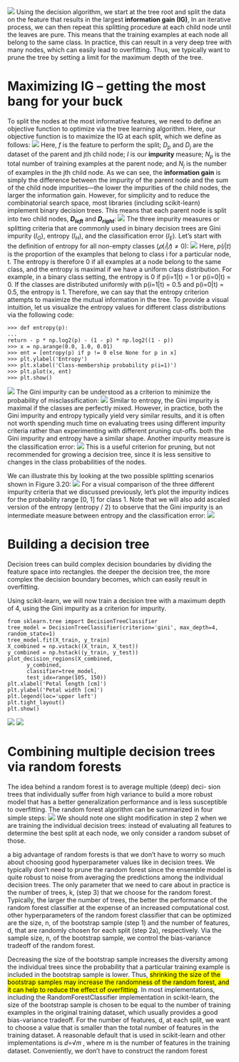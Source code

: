 ![](https://i.imgur.com/rsFxEyi.png)
Using the decision algorithm, we start at the tree root and split the data on the feature that results in the largest **information gain (IG)**, In an iterative process, we can then repeat this splitting procedure at each child node until the leaves are
pure. This means that the training examples at each node all belong to the same class. In practice, this can result in a very deep tree with many nodes, which can easily lead to overfitting. Thus, we typically want to prune the tree by setting a limit for the maximum depth of the tree.

# Maximizing IG – getting the most bang for your buck
To split the nodes at the most informative features, we need to define an objective function to optimize via the tree learning algorithm. Here, our objective function is to maximize the IG at each split, which we define as follows:
![](https://i.imgur.com/KrzSca8.png)
Here, $f$ is the feature to perform the split; $D_p$ and $D_j$ are the dataset of the parent and jth child node; $I$ is our **impurity** measure; $N_p$ is the total number of training examples at the parent node; and $N_j$ is the number of examples in the jth child node. As we can see, the **information gain** is simply the difference between the impurity of the parent node and the sum of the child node impurities—the lower the impurities of the child nodes, the larger the information gain. However, for simplicity and to reduce the combinatorial search space, most libraries (including scikit-learn) implement binary decision trees. This means that each parent node is split into two child nodes, **$D_{left}$** and **$D_{right}$**:
![](https://i.imgur.com/qtkSzz3.png)
The three impurity measures or splitting criteria that are commonly used in binary decision trees are Gini impurity ($I_G$), entropy ($I_H$), and the classification error ($I_E$). Let’s start with the definition of entropy for all non-empty classes ($𝑝(𝑖|𝑡) ≠ 0$):
![](https://i.imgur.com/Lai8jLs.png)
Here, $p(i|t)$ is the proportion of the examples that belong to class i for a particular node, t. The entropy is therefore 0 if all examples at a node belong to the same class, and the entropy is maximal if we have a uniform class distribution.
For example, in a binary class setting, the entropy is 0 if p(i=1|t) = 1 or
p(i=0|t) = 0. If the classes are distributed uniformly with p(i=1|t) = 0.5 and p(i=0|t) = 0.5, the entropy is 1. Therefore, we can say that the entropy criterion attempts to maximize the mutual information in the tree.
To provide a visual intuition, let us visualize the entropy values for different class distributions via the following code:
```
>>> def entropy(p):
...
return - p * np.log2(p) - (1 - p) * np.log2((1 - p))
>>> x = np.arange(0.0, 1.0, 0.01)
>>> ent = [entropy(p) if p != 0 else None for p in x]
>>> plt.ylabel('Entropy')
>>> plt.xlabel('Class-membership probability p(i=1)')
>>> plt.plot(x, ent)
>>> plt.show()
```
![](https://i.imgur.com/kWhK6OH.png)
The Gini impurity can be understood as a criterion to minimize the probability of misclassification:
![](https://i.imgur.com/kje0if7.png)
Similar to entropy, the Gini impurity is maximal if the classes are perfectly mixed.
However, in practice, both the Gini impurity and entropy typically yield very similar results, and it is often not worth spending much time on evaluating trees using different impurity criteria rather than experimenting with different pruning cut-offs.
both the Gini impurity and entropy have a similar shape.
Another impurity measure is the classification error:
![](https://i.imgur.com/TiyYRzH.png)
This is a useful criterion for pruning, but not recommended for growing a decision tree, since it is less sensitive to changes in the class probabilities of the nodes.

We can illustrate this by looking at the two possible splitting scenarios shown in Figure 3.20:
![](https://i.imgur.com/Vj7Wv1h.png)
For a visual comparison of the three different impurity criteria that we discussed previously, let’s plot the impurity indices for the probability range [0, 1] for class 1. Note that we will also add ascaled version of the entropy (entropy / 2) to observe that the Gini impurity is an intermediate measure between entropy and the classification error:
![](https://i.imgur.com/AmEpb5B.png)

# Building a decision tree
Decision trees can build complex decision boundaries by dividing the feature space into rectangles.
the deeper the decision tree, the more complex the decision boundary becomes, which can easily result in overfitting.

Using scikit-learn, we will now train a decision tree with a maximum depth of 4, using the Gini impurity as a criterion for impurity.
```
from sklearn.tree import DecisionTreeClassifier
tree_model = DecisionTreeClassifier(criterion='gini', max_depth=4, random_state=1)
tree_model.fit(X_train, y_train)
X_combined = np.vstack((X_train, X_test))
y_combined = np.hstack((y_train, y_test))
plot_decision_regions(X_combined,
      y_combined,
      classifier=tree_model,
      test_idx=range(105, 150))
plt.xlabel('Petal length [cm]')
plt.ylabel('Petal width [cm]')
plt.legend(loc='upper left')
plt.tight_layout()
plt.show()
```
![](https://i.imgur.com/gvgsmm4.png)
![](https://i.imgur.com/kuwu4yT.png)
# Combining multiple decision trees via random forests
The idea behind a random forest is to average multiple (deep) deci-
sion trees that individually suffer from high variance to build a more robust model that has a better generalization performance and is less susceptible to overfitting. The random forest algorithm can be summarized in four simple steps:
![](https://i.imgur.com/vLMHRuz.png)
We should note one slight modification in step 2 when we are training the individual decision trees:
instead of evaluating all features to determine the best split at each node, we only consider a random subset of those.

a big advantage of random forests is that we don’t have to worry so much about choosing good hyperparameter values like in decision trees. We typically don’t need to prune the random forest since the ensemble model is quite robust to noise from averaging the predictions among the individual decision trees.
The only parameter that we need to care about in practice is the number of trees, k, (step 3) that we choose for the random forest. Typically, the larger the number of trees, the better the performance of the random forest classifier at the expense of an increased computational cost.
other hyperparameters of the random forest classifier that
can be optimized are the size, n, of the bootstrap sample (step 1) and the number
of features, d, that are randomly chosen for each split (step 2a), respectively. Via the sample size, n, of the bootstrap sample, we control the bias-variance tradeoff of the random forest.

Decreasing the size of the bootstrap sample increases the diversity among the individual trees since the probability that a particular training example is included in the bootstrap sample is lower. Thus, <mark>shrinking the size of the bootstrap samples may increase the randomness of the random forest, and it can help to reduce the effect of overfitting</mark>.
In most implementations, including the RandomForestClassifier implementation in scikit-learn, the size of the bootstrap sample is chosen to be equal to the number of training examples in the original training dataset, which usually provides a good bias-variance tradeoff. For the number of features, d, at each split, we want to choose a value that is smaller than the total number of features in the training dataset. A reasonable default that is used in scikit-learn and other implementations is 𝑑=√𝑚 , where m is the number of features in the training dataset. Conveniently, we don’t have to construct the random forest